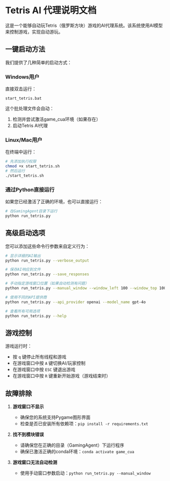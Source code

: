 # Tetris AI 代理说明文档

这是一个能够自动玩Tetris（俄罗斯方块）游戏的AI代理系统。该系统使用AI模型来控制游戏，实现自动游玩。

## 一键启动方法

我们提供了几种简单的启动方式：

### Windows用户

直接双击运行：
```
start_tetris.bat
```

这个批处理文件会自动：
1. 检测并尝试激活game_cua环境（如果存在）
2. 启动Tetris AI代理

### Linux/Mac用户

在终端中运行：
```bash
# 先添加执行权限
chmod +x start_tetris.sh
# 然后运行
./start_tetris.sh
```

### 通过Python直接运行

如果您已经激活了正确的环境，也可以直接运行：
```bash
# 在GamingAgent目录下运行
python run_tetris.py
```

## 高级启动选项

您可以添加这些命令行参数来自定义行为：

```bash
# 显示详细的AI输出
python run_tetris.py --verbose_output

# 保存AI响应到文件
python run_tetris.py --save_responses

# 手动指定游戏窗口位置（如果自动检测有问题）
python run_tetris.py --manual_window --window_left 100 --window_top 100 --window_width 800 --window_height 700

# 使用不同的API提供商
python run_tetris.py --api_provider openai --model_name gpt-4o

# 查看所有可用选项
python run_tetris.py --help
```

## 游戏控制

游戏运行时：
- 按 `q` 键停止所有线程和游戏
- 在游戏窗口中按 `A` 键切换AI/玩家控制
- 在游戏窗口中按 `ESC` 键退出游戏
- 在游戏窗口中按 `R` 键重新开始游戏（游戏结束时）

## 故障排除

1. **游戏窗口不显示**
   - 确保您的系统支持Pygame图形界面
   - 检查是否已安装所有依赖项：`pip install -r requirements.txt`

2. **找不到模块错误**
   - 请确保您在正确的目录（GamingAgent）下运行程序
   - 确保已激活正确的conda环境：`conda activate game_cua`

3. **游戏窗口无法自动检测**
   - 使用手动窗口参数启动：`python run_tetris.py --manual_window` 
